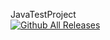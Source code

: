 JavaTestProject  
[![Github All Releases](https://img.shields.io/github/downloads/atom/atom/total.svg)]()
